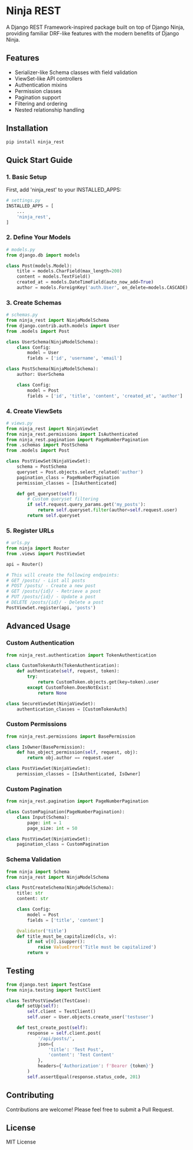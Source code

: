 # Ninja REST

A Django REST Framework-inspired package built on top of Django Ninja, providing familiar DRF-like features with the modern benefits of Django Ninja.

## Features

- Serializer-like Schema classes with field validation
- ViewSet-like API controllers
- Authentication mixins
- Permission classes
- Pagination support
- Filtering and ordering
- Nested relationship handling

## Installation

```bash
pip install ninja_rest
```

## Quick Start Guide

### 1. Basic Setup

First, add 'ninja_rest' to your INSTALLED_APPS:

```python
# settings.py
INSTALLED_APPS = [
    ...
    'ninja_rest',
]
```

### 2. Define Your Models

```python
# models.py
from django.db import models

class Post(models.Model):
    title = models.CharField(max_length=200)
    content = models.TextField()
    created_at = models.DateTimeField(auto_now_add=True)
    author = models.ForeignKey('auth.User', on_delete=models.CASCADE)
```

### 3. Create Schemas

```python
# schemas.py
from ninja_rest import NinjaModelSchema
from django.contrib.auth.models import User
from .models import Post

class UserSchema(NinjaModelSchema):
    class Config:
        model = User
        fields = ['id', 'username', 'email']

class PostSchema(NinjaModelSchema):
    author: UserSchema

    class Config:
        model = Post
        fields = ['id', 'title', 'content', 'created_at', 'author']
```

### 4. Create ViewSets

```python
# views.py
from ninja_rest import NinjaViewSet
from ninja_rest.permissions import IsAuthenticated
from ninja_rest.pagination import PageNumberPagination
from .schemas import PostSchema
from .models import Post

class PostViewSet(NinjaViewSet):
    schema = PostSchema
    queryset = Post.objects.select_related('author')
    pagination_class = PageNumberPagination
    permission_classes = [IsAuthenticated]

    def get_queryset(self):
        # Custom queryset filtering
        if self.request.query_params.get('my_posts'):
            return self.queryset.filter(author=self.request.user)
        return self.queryset
```

### 5. Register URLs

```python
# urls.py
from ninja import Router
from .views import PostViewSet

api = Router()

# This will create the following endpoints:
# GET /posts/ - List all posts
# POST /posts/ - Create a new post
# GET /posts/{id}/ - Retrieve a post
# PUT /posts/{id}/ - Update a post
# DELETE /posts/{id}/ - Delete a post
PostViewSet.register(api, 'posts')
```

## Advanced Usage

### Custom Authentication

```python
from ninja_rest.authentication import TokenAuthentication

class CustomTokenAuth(TokenAuthentication):
    def authenticate(self, request, token):
        try:
            return CustomToken.objects.get(key=token).user
        except CustomToken.DoesNotExist:
            return None

class SecureViewSet(NinjaViewSet):
    authentication_classes = [CustomTokenAuth]
```

### Custom Permissions

```python
from ninja_rest.permissions import BasePermission

class IsOwner(BasePermission):
    def has_object_permission(self, request, obj):
        return obj.author == request.user

class PostViewSet(NinjaViewSet):
    permission_classes = [IsAuthenticated, IsOwner]
```

### Custom Pagination

```python
from ninja_rest.pagination import PageNumberPagination

class CustomPagination(PageNumberPagination):
    class Input(Schema):
        page: int = 1
        page_size: int = 50

class PostViewSet(NinjaViewSet):
    pagination_class = CustomPagination
```

### Schema Validation

```python
from ninja import Schema
from ninja_rest import NinjaModelSchema

class PostCreateSchema(NinjaModelSchema):
    title: str
    content: str

    class Config:
        model = Post
        fields = ['title', 'content']

    @validator('title')
    def title_must_be_capitalized(cls, v):
        if not v[0].isupper():
            raise ValueError('Title must be capitalized')
        return v
```

## Testing

```python
from django.test import TestCase
from ninja.testing import TestClient

class TestPostViewSet(TestCase):
    def setUp(self):
        self.client = TestClient()
        self.user = User.objects.create_user('testuser')

    def test_create_post(self):
        response = self.client.post(
            '/api/posts/',
            json={
                'title': 'Test Post',
                'content': 'Test Content'
            },
            headers={'Authorization': f'Bearer {token}'}
        )
        self.assertEqual(response.status_code, 201)
```

## Contributing

Contributions are welcome! Please feel free to submit a Pull Request.

## License

MIT License
